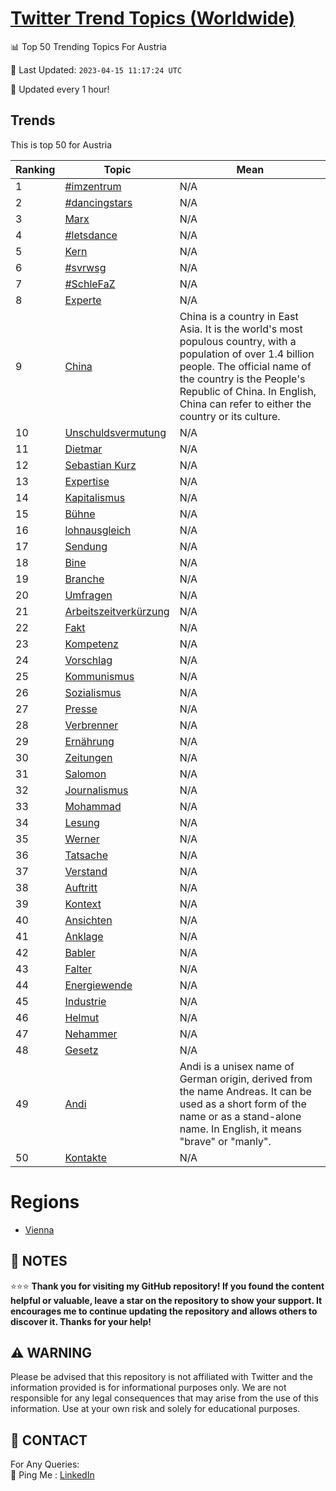 [Twitter Trend Topics (Worldwide)](https://github.com/ErcinDedeoglu/Twitter-Trend-Topics)
==========


📊 Top 50 Trending Topics For Austria

📆 Last Updated: `2023-04-15 11:17:24 UTC`

🔧 Updated every 1 hour!


## Trends

This is top 50 for Austria

| Ranking | Topic | Mean |
| ------- | ------------ | ------------ |
| 1 | [#imzentrum](http://twitter.com/search?q=%23imzentrum) | N/A |
| 2 | [#dancingstars](http://twitter.com/search?q=%23dancingstars) | N/A |
| 3 | [Marx](http://twitter.com/search?q=Marx) | N/A |
| 4 | [#letsdance](http://twitter.com/search?q=%23letsdance) | N/A |
| 5 | [Kern](http://twitter.com/search?q=Kern) | N/A |
| 6 | [#svrwsg](http://twitter.com/search?q=%23svrwsg) | N/A |
| 7 | [#SchleFaZ](http://twitter.com/search?q=%23SchleFaZ) | N/A |
| 8 | [Experte](http://twitter.com/search?q=Experte) | N/A |
| 9 | [China](http://twitter.com/search?q=China) | China is a country in East Asia. It is the world's most populous country, with a population of over 1.4 billion people. The official name of the country is the People's Republic of China. In English, China can refer to either the country or its culture. |
| 10 | [Unschuldsvermutung](http://twitter.com/search?q=Unschuldsvermutung) | N/A |
| 11 | [Dietmar](http://twitter.com/search?q=Dietmar) | N/A |
| 12 | [Sebastian Kurz](http://twitter.com/search?q=Sebastian+Kurz) | N/A |
| 13 | [Expertise](http://twitter.com/search?q=Expertise) | N/A |
| 14 | [Kapitalismus](http://twitter.com/search?q=Kapitalismus) | N/A |
| 15 | [Bühne](http://twitter.com/search?q=B%c3%bchne) | N/A |
| 16 | [lohnausgleich](http://twitter.com/search?q=lohnausgleich) | N/A |
| 17 | [Sendung](http://twitter.com/search?q=Sendung) | N/A |
| 18 | [Bine](http://twitter.com/search?q=Bine) | N/A |
| 19 | [Branche](http://twitter.com/search?q=Branche) | N/A |
| 20 | [Umfragen](http://twitter.com/search?q=Umfragen) | N/A |
| 21 | [Arbeitszeitverkürzung](http://twitter.com/search?q=Arbeitszeitverk%c3%bcrzung) | N/A |
| 22 | [Fakt](http://twitter.com/search?q=Fakt) | N/A |
| 23 | [Kompetenz](http://twitter.com/search?q=Kompetenz) | N/A |
| 24 | [Vorschlag](http://twitter.com/search?q=Vorschlag) | N/A |
| 25 | [Kommunismus](http://twitter.com/search?q=Kommunismus) | N/A |
| 26 | [Sozialismus](http://twitter.com/search?q=Sozialismus) | N/A |
| 27 | [Presse](http://twitter.com/search?q=Presse) | N/A |
| 28 | [Verbrenner](http://twitter.com/search?q=Verbrenner) | N/A |
| 29 | [Ernährung](http://twitter.com/search?q=Ern%c3%a4hrung) | N/A |
| 30 | [Zeitungen](http://twitter.com/search?q=Zeitungen) | N/A |
| 31 | [Salomon](http://twitter.com/search?q=Salomon) | N/A |
| 32 | [Journalismus](http://twitter.com/search?q=Journalismus) | N/A |
| 33 | [Mohammad](http://twitter.com/search?q=Mohammad) | N/A |
| 34 | [Lesung](http://twitter.com/search?q=Lesung) | N/A |
| 35 | [Werner](http://twitter.com/search?q=Werner) | N/A |
| 36 | [Tatsache](http://twitter.com/search?q=Tatsache) | N/A |
| 37 | [Verstand](http://twitter.com/search?q=Verstand) | N/A |
| 38 | [Auftritt](http://twitter.com/search?q=Auftritt) | N/A |
| 39 | [Kontext](http://twitter.com/search?q=Kontext) | N/A |
| 40 | [Ansichten](http://twitter.com/search?q=Ansichten) | N/A |
| 41 | [Anklage](http://twitter.com/search?q=Anklage) | N/A |
| 42 | [Babler](http://twitter.com/search?q=Babler) | N/A |
| 43 | [Falter](http://twitter.com/search?q=Falter) | N/A |
| 44 | [Energiewende](http://twitter.com/search?q=Energiewende) | N/A |
| 45 | [Industrie](http://twitter.com/search?q=Industrie) | N/A |
| 46 | [Helmut](http://twitter.com/search?q=Helmut) | N/A |
| 47 | [Nehammer](http://twitter.com/search?q=Nehammer) | N/A |
| 48 | [Gesetz](http://twitter.com/search?q=Gesetz) | N/A |
| 49 | [Andi](http://twitter.com/search?q=Andi) | Andi is a unisex name of German origin, derived from the name Andreas. It can be used as a short form of the name or as a stand-alone name. In English, it means "brave" or "manly". |
| 50 | [Kontakte](http://twitter.com/search?q=Kontakte) | N/A |



# Regions

* [Vienna](</Austria/Vienna.md>)



## 📝 NOTES

⭐⭐⭐ **Thank you for visiting my GitHub repository! If you found the content helpful or valuable, leave a star on the repository to show your support. It encourages me to continue updating the repository and allows others to discover it. Thanks for your help!**


## ⚠️ WARNING

Please be advised that this repository is not affiliated with Twitter and the information provided is for informational purposes only. We are not responsible for any legal consequences that may arise from the use of this information. Use at your own risk and solely for educational purposes.


## 📨 CONTACT

 For Any Queries:  
            🏓 Ping Me : [LinkedIn](https://www.linkedin.com/in/ercindedeoglu/)
